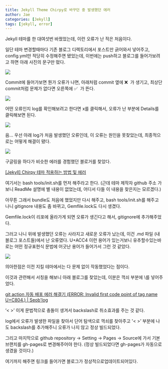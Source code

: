 ```yaml
---
title: Jekyll Theme Chirpy로 바꾸던 중 발생했던 에러
author: Jae
categories: [Jekyll]
tags: [jekyll, error]
---
```


Jekyll 테마를 한 대여섯번 바꿨었는데, 이런 오류가 난 적은 처음이다.

일단 테마 변경할때마다 기존 블로그 디렉토리에서 포스트만 긁어와서 넣어주고, config.yml만 적당히 수정해주면 됐었는데, 이번에는 push하고 블로그를 들어가보려고 하면 아래 사진의 문구만 떴다.

![](https://velog.velcdn.com/images/a87380/post/8c1cb5ef-3f72-4e8d-a531-e27326dba410/image.png)

Commit에 들어가보면 뭔가 오류가 나면, 아래처럼 commit 옆에 ❌  가 생기고, 최상단 commit처럼 문제가 없다면 오른쪽에 ✅  가 뜬다.

![](https://velog.velcdn.com/images/a87380/post/cc24668c-41e7-4eea-9647-04f999d2167f/image.png)

어떤 오류인지 log를 확인해보려고 한다면 x를 클릭해서, 오류가 난 부분에 Details를 클릭해보면 된다.

![](https://velog.velcdn.com/images/a87380/post/9b026cbc-6292-4e8e-9d76-ada6371b7437/image.png)

음... 우선 아래 log가 처음 발생했던 오류인데, 이 오류는 원인을 못찾았는데, 최종적으로는 어떻게 해결이 됐다.

![](https://velog.velcdn.com/images/a87380/post/1760c441-ecf1-492a-bf43-0bc37d24beb7/image.png)

구글링을 하다가 비슷한 에러를 경험했던 블로거를 찾았다.

[[Jekyll] Chirpy 테마 적용하는 방법 및 에러](https://blog.kimzinu.com/posts/jekyll-4/#fn:fn-nth-2)

여기서는 bash tools/init.sh를 먼저 해주라고 한다. (근데 테마 제작자 github 주소 가보니 ReadMe 설명에 별 내용이 없었는데, 어디서 다들 이 내용을 찾은지는 모르겠다.)

아무튼 그래서 bundle도 처음에 했었지만 다시 해주고, bash tools/init.sh를 해주고 나니 gitignore 내용도 좀 바뀌고, Gemfile.lock도 다시 생겼다.

Gemfile.lock이 리포에 올라가게 되면 오류가 생긴다고 해서, gitignore에 추가해주었다.

그러고 나니 위에 발생했던 오류는 사라지고 새로운 오류가 났는데, 이건 .md 파일 (내 블로그 포스트들)에서 난 오류였다. U+ACC4 이런 용어가 있는거보니 유추할수있는바로는 어떤 정규표현식 문법에 어긋난 용어가 들어가서 그런 것 같았다.

![](https://velog.velcdn.com/images/a87380/post/7f0dcc9e-30da-45c6-b3e7-9d95e4f8b3d4/image.png)

의아한점은 이전 지킬 테마에서는 다 문제 없이 작동했었다는 점이다.

이것과 관련해서 서칭을 해보니 아래 블로그를 찾았는데, 이분은 꺽쇠 부분에 \를 넣어주었다.

[git action 자동 배포 에러 해결기 (ERROR: Invalid first code point of tag name U+C804.) | Seob'log](https://seobie.github.io/blog/git-action-struggles)

‘< >’ 이게 문법적으로 충돌이 생겨서 backslash로 취소효과를 주는 것 같다.

log에서 오류가 발생한 파일을 찾아서 단어 탐색으로 꺽쇠를 찾아주고 '< >’ 부분에 나도 backslash를 추가해주니 오류가 나지 않고 정상 빌드되었다.

그리고 마지막으로 github repository → Setting → Pages → Source에 가서 기본 브랜치를 gh-pages로 변경해주어야 한다. (정상 빌드되었다면 gh-pages가 자동으로 생겼을 것이다.)

여기까지 해주면 링크를 들어가면 블로그가 정상적으로업데이트되어있다.
